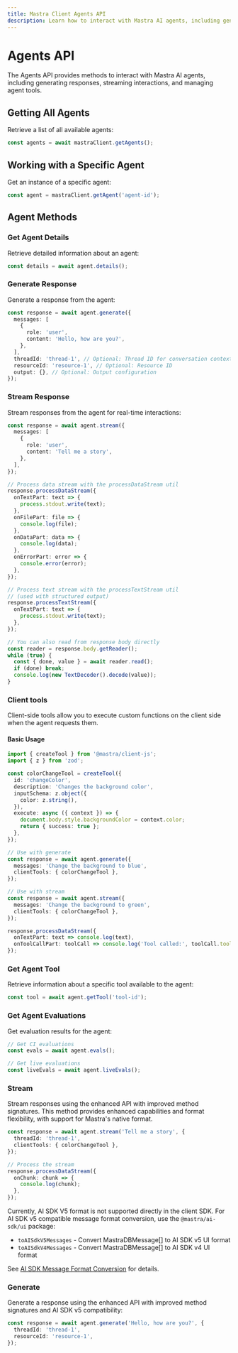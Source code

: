 ```yaml
---
title: Mastra Client Agents API
description: Learn how to interact with Mastra AI agents, including generating responses, streaming interactions, and managing agent tools using the client-js SDK.
---
```


# Agents API

The Agents API provides methods to interact with Mastra AI agents, including generating responses, streaming interactions, and managing agent tools.

## Getting All Agents

Retrieve a list of all available agents:

```typescript
const agents = await mastraClient.getAgents();
```

## Working with a Specific Agent

Get an instance of a specific agent:

```typescript
const agent = mastraClient.getAgent('agent-id');
```

## Agent Methods

### Get Agent Details

Retrieve detailed information about an agent:

```typescript
const details = await agent.details();
```

### Generate Response

Generate a response from the agent:

```typescript
const response = await agent.generate({
  messages: [
    {
      role: 'user',
      content: 'Hello, how are you?',
    },
  ],
  threadId: 'thread-1', // Optional: Thread ID for conversation context
  resourceId: 'resource-1', // Optional: Resource ID
  output: {}, // Optional: Output configuration
});
```

### Stream Response

Stream responses from the agent for real-time interactions:

```typescript
const response = await agent.stream({
  messages: [
    {
      role: 'user',
      content: 'Tell me a story',
    },
  ],
});

// Process data stream with the processDataStream util
response.processDataStream({
  onTextPart: text => {
    process.stdout.write(text);
  },
  onFilePart: file => {
    console.log(file);
  },
  onDataPart: data => {
    console.log(data);
  },
  onErrorPart: error => {
    console.error(error);
  },
});

// Process text stream with the processTextStream util
// (used with structured output)
response.processTextStream({
  onTextPart: text => {
    process.stdout.write(text);
  },
});

// You can also read from response body directly
const reader = response.body.getReader();
while (true) {
  const { done, value } = await reader.read();
  if (done) break;
  console.log(new TextDecoder().decode(value));
}
```

### Client tools

Client-side tools allow you to execute custom functions on the client side when the agent requests them.

#### Basic Usage

```typescript
import { createTool } from '@mastra/client-js';
import { z } from 'zod';

const colorChangeTool = createTool({
  id: 'changeColor',
  description: 'Changes the background color',
  inputSchema: z.object({
    color: z.string(),
  }),
  execute: async ({ context }) => {
    document.body.style.backgroundColor = context.color;
    return { success: true };
  },
});

// Use with generate
const response = await agent.generate({
  messages: 'Change the background to blue',
  clientTools: { colorChangeTool },
});

// Use with stream
const response = await agent.stream({
  messages: 'Change the background to green',
  clientTools: { colorChangeTool },
});

response.processDataStream({
  onTextPart: text => console.log(text),
  onToolCallPart: toolCall => console.log('Tool called:', toolCall.toolName),
});
```

### Get Agent Tool

Retrieve information about a specific tool available to the agent:

```typescript
const tool = await agent.getTool('tool-id');
```

### Get Agent Evaluations

Get evaluation results for the agent:

```typescript
// Get CI evaluations
const evals = await agent.evals();

// Get live evaluations
const liveEvals = await agent.liveEvals();
```

### Stream

Stream responses using the enhanced API with improved method signatures. This method provides enhanced capabilities and format flexibility, with support for Mastra's native format.

```typescript
const response = await agent.stream('Tell me a story', {
  threadId: 'thread-1',
  clientTools: { colorChangeTool },
});

// Process the stream
response.processDataStream({
  onChunk: chunk => {
    console.log(chunk);
  },
});
```

Currently, AI SDK V5 format is not supported directly in the client SDK.
For AI SDK v5 compatible message format conversion, use the `@mastra/ai-sdk/ui` package:
- `toAISdkV5Messages` - Convert MastraDBMessage[] to AI SDK v5 UI format
- `toAISdkV4Messages` - Convert MastraDBMessage[] to AI SDK v4 UI format

See [AI SDK Message Format Conversion](/docs/frameworks/agentic-uis/ai-sdk#message-format-conversion) for details.

### Generate

Generate a response using the enhanced API with improved method signatures and AI SDK v5 compatibility:

```typescript
const response = await agent.generate('Hello, how are you?', {
  threadId: 'thread-1',
  resourceId: 'resource-1',
});
```
